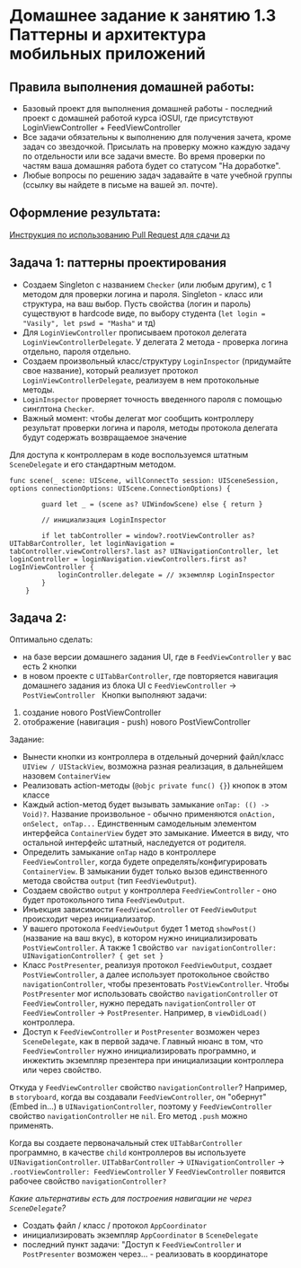 # Домашнее задание к занятию 1.3 	Паттерны и архитектура мобильных приложений

## Правила выполнения домашней работы:

* Базовый проект для выполнения домашней работы - последний проект с домашней работой курса iOSUI, где присутствуют LoginViewController + FeedViewController
* Все задачи обязательны к выполнению для получения зачета, кроме задач со звездочкой. Присылать на проверку можно каждую задачу по отдельности или все задачи вместе. Во время проверки по частям ваша домашняя работа будет со статусом "На доработке".
* Любые вопросы по решению задач задавайте в чате учебной группы (ссылку вы найдете в письме на вашей эл. почте).

## Оформление результата:

[Инструкция по использованию Pull Request для сдачи дз](https://github.com/netology-code/iosint-homeworks/blob/main/Pull%20request's%20guideline.md)

## Задача 1: паттерны проектирования

* Создаем Singleton с названием `Checker` (или любым другим), с 1 методом для проверки логина и пароля. Singleton - класс или структура, на ваш выбор. Пусть свойства (логин и пароль) существуют в hardcode виде, по выбору студента (`let login = "Vasily", let pswd = "Masha"` и тд)
* Для `LoginViewController` прописываем протокол делегата `LoginViewControllerDelegate`. У делегата 2 метода - проверка логина отдельно, пароля отдельно. 
* Создаем произвольный класс/структуру `LoginInspector` (придумайте свое название), который реализует протокол `LoginViewControllerDelegate`, реализуем в нем протокольные методы. 
* `LoginInspector` проверяет точность введенного пароля с помощью синглтона `Checker`. 
* Важный момент: чтобы делегат мог сообщить контроллеру результат проверки логина и пароля, методы протокола делегата будут содержать возвращаемое значение

Для доступа к контроллерам в коде воспользуемся штатным `SceneDelegate` и его стандартным методом.

```
func scene(_ scene: UIScene, willConnectTo session: UISceneSession, options connectionOptions: UIScene.ConnectionOptions) {
        
        guard let _ = (scene as? UIWindowScene) else { return }
        
        // инициализация LoginInspector
        
        if let tabController = window?.rootViewController as? UITabBarController, let loginNavigation = tabController.viewControllers?.last as? UINavigationController, let loginController = loginNavigation.viewControllers.first as? LogInViewController {
            loginController.delegate = // экземпляр LoginInspector
        }
    }
```

## Задача 2: 

Оптимально сделать: 
* на базе версии домашнего задания UI, где в `FeedViewController` у вас есть 2 кнопки
* в новом проекте с `UITabBarController`, где повторяется навигация домашнего задания из блока UI с `FeedViewController` -> `PostViewController`
 
Кнопки выполняют задачи: 
1. создание нового PostViewController
2. отображение (навигация - push) нового PostViewController

Задание: 
* Вынести кнопки из контроллера в отдельный дочерний файл/класс `UIView / UIStackView`, возможна разная реализация, в дальнейшем назовем `ContainerView`
* Реализовать action-методы (`@objc private func() {}`) кнопок в этом классе
* Каждый action-метод будет вызывать замыкание `onTap: (() -> Void)?`. Название произвольное - обычно применяются `onAction, onSelect, onTap...`
Единственным самодельным элементом интерфейса `ContainerView` будет это замыкание. Имеется в виду, что остальной интерфейс штатный, наследуется от родителя.
* Определить замыкание `onTap` надо в контроллере `FeedViewController`, когда будете определять/конфигурировать `ContainerView`. В замыкании будет только вызов единственного метода свойства `output` (тип `FeedViewOutput`). 
* Создаем свойство `output` у контроллера `FeedViewController` - оно будет протокольного типа `FeedViewOutput`. 
* Инъекция зависимости `FeedViewController` от `FeedViewOutput` происходит через инициализатор.
* У вашего протокола `FeedViewOutput` будет 1 метод `showPost()` (название на ваш вкус), в котором нужно инициализировать `PostViewController`. А также 1 свойство `var navigationController: UINavigationController? { get set }`
* Класс `PostPresenter`, реализуя протокол `FeedViewOutput`, создает `PostViewController`, а далее использует протокольное свойство `navigationController`, чтобы презентовать `PostViewController`. Чтобы `PostPresenter` мог использовать свойство `navigationController` от `FeedViewController`, нужно передать `navigationController` от `FeedViewController` -> `PostPresenter`. Например, в `viewDidLoad()` контроллера.
* Доступ к `FeedViewController` и `PostPresenter` возможен через `SceneDelegate`, как в первой задаче. Главный нюанс в том, что `FeedViewController` нужно инициализировать программно, и инжектить экземпляр презентера при инициализации контроллера или через свойство. 

Откуда у `FeedViewController` свойство `navigationController`? Например, в `storyboard`, когда вы создавали `FeedViewController`, он "обернут" (Embed in...) в `UINavigationController`, поэтому у `FeedViewController` свойство `navigationController` не `nil`. Его метод `.push` можно применять. 

Когда вы создаете первоначальный стек `UITabBarController` программно, в качестве `child` контроллеров вы используете `UINavigationController`. 
`UITabBarController` -> `UINavigationController` -> `.rootViewController: FeedViewController` 
У `FeedViewController` появится рабочее свойство `navigationController?` 

*Какие альтернативы есть для построения навигации не через `SceneDelegate`?* 
* Создать файл / класс / протокол `AppCoordinator`
* инициализировать экземпляр `AppCoordinator` в `SceneDelegate`
* последний пункт задачи: "Доступ к `FeedViewController` и `PostPresenter` возможен через... - реализовать в координаторе
